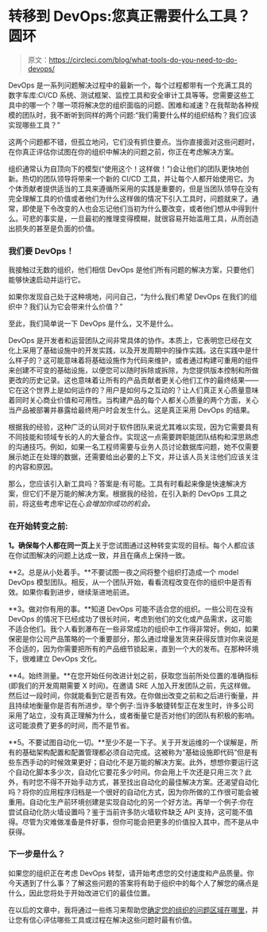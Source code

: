 # 转移到 DevOps:您真正需要什么工具？圆环

> 原文：<https://circleci.com/blog/what-tools-do-you-need-to-do-devops/>

DevOps 是一系列问题解决过程中的最新一个，每个过程都带有一个充满工具的数字车库:CI/CD 系统、测试框架、监控工具和安全审计工具等等。您需要这些工具中的哪一个？哪一项将解决您的组织面临的问题、困难和减速？在我帮助各种规模的团队时，我不断听到同样的两个问题:“我们需要什么样的组织结构？我们应该实现哪些工具？”

这两个问题都不错，但孤立地问，它们没有抓住要点。当你直接面对这些问题时，在你真正评估你试图在你的组织中解决的问题之前，你正在考虑解决方案。

组织通常认为自顶向下的模型(“使用这个！这样做！”)会让他们的团队更快地创新。热切的团队领导将带来一个新的 CI/CD 工具，并让每个人都开始使用它。为个体贡献者提供适当的工具来遵循所采用的实践是重要的，但是当团队领导在没有完全理解工具的价值或者他们为什么这样做的情况下引入工具时，问题就来了。通常，即使是下令改变的人也会忘记他们当初为什么要改变，或者他们想从中得到什么。可悲的事实是，一旦最初的推理变得模糊，就很容易开始滥用工具，从而创造出损失的甚至是负面的价值。

### 我们要 DevOps！

我接触过无数的组织，他们相信 DevOps 是他们所有问题的解决方案，只要他们能够快速启动并运行它。

如果你发现自己处于这种境地，问问自己，“为什么我们希望 DevOps 在我们的组织中？我们认为它会带来什么价值？”

至此，我们简单说一下 DevOps 是什么，又不是什么。

DevOps 是开发者和运营团队之间非常具体的协作。本质上，它表明您已经在文化上采用了基础设施中的开发实践，以及开发周期中的操作实践。这在实践中是什么样子的？这可能意味着将基础设施作为代码来维护，或者通过构建可重用的组件来创建不可变的基础设施，以便您可以随时拆除或拆除，为您提供版本控制和所做更改的历史记录。这也意味着让所有的产品贡献者更关心他们工作的最终结果——它在这个世界上是如何运作的？用户是如何与之互动的？让人们真正关心质量意味着同时关心商业价值和可用性。当构建产品的每个人都关心质量的两个方面，关心当产品被部署并暴露给最终用户时会发生什么。这是真正采用 DevOps 的结果。

根据我的经验，这种广泛的认同对于软件团队来说尤其难以实现，因为它需要具有不同技能和领域专长的人的大量合作。实现这一点需要跨职能团队结构和深思熟虑的沟通技巧。例如，如果一名工程师需要与业务人员讨论数据库问题，她不仅需要展示她正在处理的数据，还需要给出必要的上下文，并让该人员关注他们应该关注的内容和原因。

那么，您应该引入新工具吗？答案是:有可能。工具有时看起来像是快速解决方案，但它们不是万能的解决方案。根据我的经验，在引入新的 DevOps 工具之前，将这些考虑牢记在心*会增加你成功的机会。*

### 在开始转变之前:

**1。确保每个人都在同一页上**关于您试图通过这种转变实现的目标。每个人都应该在你试图解决的问题上达成一致，并且在痛点上保持一致。

**2。总是从小处着手。**不要试图一夜之间将整个组织打造成一个 model DevOps 模型团队。相反，从一个团队开始，看看流程改变在你的组织中是否有效。如果你看到进步，继续渐进地前进。

**3。做对你有用的事。**知道 DevOps 可能不适合您的组织。一些公司在没有 DevOps 的情况下已经成功了很长时间，考虑到他们的文化或产品需求，这可能不适合他们。我个人看到瀑布在一些非常成功的组织中工作得非常好。例如，如果保密是你公司产品策略的一个重要部分，那么通过增量发货来获得反馈对你来说是不合适的，因为你需要把所有的产品细节锁起来，直到一个大的发布。在那种环境下，很难建立 DevOps 文化。

**4。始终测量。**在您开始任何改进计划之前，获取您当前所处位置的准确指标(即我们的开发周期需要 X 时间)。在邀请 SRE 人加入开发团队之前，先这样做。然后过一段时间，你就能看到它是否有效。在你做出改变之前和之后进行衡量，并且持续地衡量你是否有所进步。举个例子:当许多敏捷转型正在发生时，许多公司采用了站立，没有真正理解为什么，或者衡量它是否对他们的团队有积极的影响。这可能浪费了更多的时间，而不是节省。

**5。不要试图自动化一切。**至少不是一下子。关于开发运维的一个误解是，所有的基础架构配置和配置管理都必须自动完成。这被称为“基础设施即代码”但是有些东西手动的时候效果更好；自动化不是万能的解决方案。此外，想想你要运行这个自动化脚本多少次，自动化它要花多少时间。你会用上千次还是只用三次？此外，有时您不得不开始手动方式，甚至找出自动化的最佳解决方案。还渴望自动化吗？将你的应用程序归档是一个很好的自动化方式，因为你所做的工作很可能会被重用。自动化生产前环境创建是实现自动化的另一个好方法。再举一个例子:你在尝试自动化防火墙设置吗？鉴于当前许多防火墙软件缺乏 API 支持，这可能不值得。尽管为灾难做准备是件好事，但你可能会把更多的价值投入其中，而不是从中获得。

### 下一步是什么？

如果您的组织正在考虑 DevOps 转型，请开始考虑您的交付速度和产品质量。你今天遇到了什么事？了解这些问题的答案将有助于组织中的每个人了解您的痛点是什么，因此您将处于开始改进它们的最佳位置。

在以后的文章中，我将通过一些练习来帮助您[确定您的组织的问题区域在哪里](https://circleci.com/blog/path-to-production-how-and-where-to-segregate-test-environments/)，并让您有信心评估哪些工具或过程在解决这些问题时最有价值。
